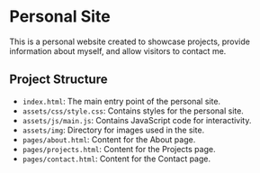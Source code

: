 # Personal Site

This is a personal website created to showcase projects, provide information about myself, and allow visitors to contact me.

## Project Structure

- `index.html`: The main entry point of the personal site.
- `assets/css/style.css`: Contains styles for the personal site.
- `assets/js/main.js`: Contains JavaScript code for interactivity.
- `assets/img`: Directory for images used in the site.
- `pages/about.html`: Content for the About page.
- `pages/projects.html`: Content for the Projects page.
- `pages/contact.html`: Content for the Contact page.
